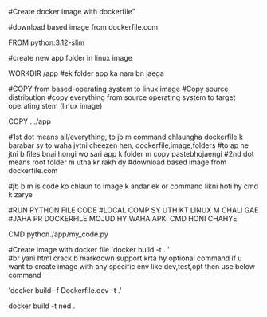 #Create docker image with dockerfile"

#download based image from dockerfile.com

FROM python:3.12-slim

#create new app folder in linux image

WORKDIR /app
#ek folder app ka nam bn jaega

#COPY from based-operating system to linux image
#Copy source distribution
#copy everything from source operating system to target operating stem (linux image)

COPY . ./app 

#1st dot means all/everything, to jb m command chlaungha dockerfile k barabar sy to waha jytni cheezen hen, dockerfile,image,folders 
#to ap ne jtni b files bnai hongi wo sari app k folder m copy pastebhojaengi
#2nd dot means root folder m utha kr rakh dy
#download based image from dockerfile.com


#jb b m is code ko chlaun to image k andar ek or command likni hoti hy cmd k zarye

#RUN PYTHON FILE CODE
#LOCAL COMP SY UTH KT LINUX M CHALI GAE 
#JAHA PR DOCKERFILE MOJUD HY WAHA APKI CMD HONI CHAHYE

CMD python./app/my_code.py

#Create image with docker file
'docker build -t<my-dev-image> . ' <br>
#br yani html crack b markdown support krta hy
optional command
if u want to create image with any specific env like dev,test,opt then use below command

'docker build -f Dockerfile.dev -t <my-dev-image>.'

docker build -t ned .
